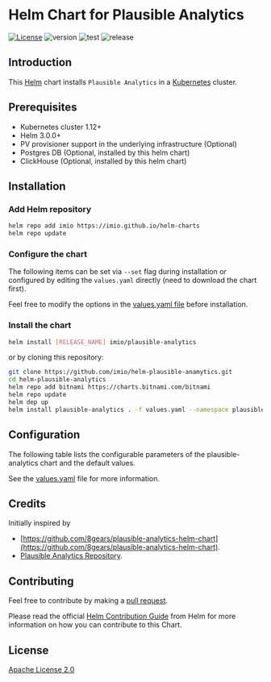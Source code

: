# Helm Chart for Plausible Analytics
 
[![License](https://img.shields.io/badge/License-Apache%202.0-blue.svg)](https://opensource.org/licenses/Apache-2.0) ![version](https://img.shields.io/github/tag/IMIO/helm-plausible-analytics.svg?label=release) ![test](https://github.com/IMIO/helm-plausible-analytics/actions/workflows/test.yaml/badge.svg) ![release](https://github.com/IMIO/helm-plausible-analytics/actions/workflows/release.yaml/badge.svg)

## Introduction

This [Helm](https://helm.sh/) chart installs `Plausible Analytics` in a [Kubernetes](https://kubernetes.io/) cluster. 

## Prerequisites

- Kubernetes cluster 1.12+
- Helm 3.0.0+
- PV provisioner support in the underlying infrastructure (Optional)
- Postgres DB (Optional, installed by this helm chart)
- ClickHouse (Optional, installed by this helm chart)

## Installation

### Add Helm repository

```bash
helm repo add imio https://imio.github.io/helm-charts
helm repo update
```

### Configure the chart

The following items can be set via `--set` flag during installation or configured by editing the `values.yaml` directly (need to download the chart first).

Feel free to modify the options in the [values.yaml file](values.yaml) before installation.

### Install the chart

```bash
helm install [RELEASE_NAME] imio/plausible-analytics
```

or by cloning this repository:

```bash
git clone https://github.com/imio/helm-plausible-anamytics.git
cd helm-plausible-analytics
helm repo add bitnami https://charts.bitnami.com/bitnami
helm repo update
helm dep up
helm install plausible-analytics . -f values.yaml --namespace plausible-analytics --create-namespace
```

## Configuration

The following table lists the configurable parameters of the plausible-analytics chart and the default values.

See the [values.yaml](values.yaml) file for more information.

## Credits

Initially inspired by 
* [https://github.com/8gears/plausible-analytics-helm-chart](https://github.com/8gears/plausible-analytics-helm-chart).
* [Plausible Analytics Repository](https://github.com/plausible/analytics).

## Contributing

Feel free to contribute by making a [pull request](https://github.com/imio/helm-plausible-analytics/pull/new/master).

Please read the official [Helm Contribution Guide](https://github.com/helm/charts/blob/master/CONTRIBUTING.md) from Helm for more information on how you can contribute to this Chart.

## License

[Apache License 2.0](/LICENSE)